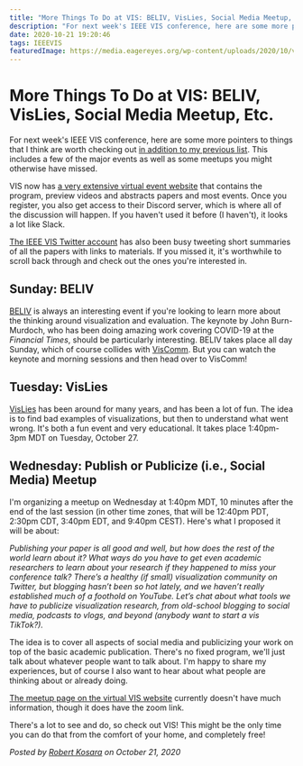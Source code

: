 ```yaml
---
title: "More Things To Do at VIS: BELIV, VisLies, Social Media Meetup, Etc."
description: "For next week's IEEE VIS conference, here are some more pointers to things that I think are worth checking out in addition to my previous list. This includes a few of the major events as well as some meetups you might otherwise have missed."
date: 2020-10-21 19:20:46
tags: IEEEVIS
featuredImage: https://media.eagereyes.org/wp-content/uploads/2020/10/vis2020_v2.jpg
---
```


# More Things To Do at VIS: BELIV, VisLies, Social Media Meetup, Etc.

For next week's IEEE VIS conference, here are some more pointers to things that I think are worth checking out <a href="https://eagereyes.org/blog/2020/an-outsiders-guide-to-ieee-vis-2020" data-type="post" data-id="53752">in addition to my previous list</a>. This includes a few of the major events as well as some meetups you might otherwise have missed.

VIS now has <a href="https://virtual.ieeevis.org">a very extensive virtual event website</a> that contains the program, preview videos and abstracts papers and most events. Once you register, you also get access to their Discord server, which is where all of the discussion will happen. If you haven't used it before (I haven't), it looks a lot like Slack.

<a href="https://twitter.com/ieeevis">The IEEE VIS Twitter account</a> has also been busy tweeting short summaries of all the papers with links to materials. If you missed it, it's worthwhile to scroll back through and check out the ones you're interested in.

## Sunday: BELIV

<a href="https://beliv-workshop.github.io/schedule.html">BELIV</a> is always an interesting event if you're looking to learn more about the thinking around visualization and evaluation. The keynote by John Burn-Murdoch, who has been doing amazing work covering COVID-19 at the <em>Financial Times</em>, should be particularly interesting. BELIV takes place all day Sunday, which of course collides with <a href="https://viscomm.io">VisComm</a>. But you can watch the keynote and morning sessions and then head over to VisComm!

## Tuesday: VisLies

<a href="http://www.vislies.org/2020/">VisLies</a> has been around for many years, and has been a lot of fun. The idea is to find bad examples of visualizations, but then to understand what went wrong. It's both a fun event and very educational. It takes place 1:40pm-3pm MDT on Tuesday, October 27.

## Wednesday: Publish or Publicize (i.e., Social Media) Meetup

I'm organizing a meetup on Wednesday at 1:40pm MDT, 10 minutes after the end of the last session (in other time zones, that will be 12:40pm PDT, 2:30pm CDT, 3:40pm EDT, and 9:40pm CEST). Here's what I proposed it will be about:

<em>Publishing your paper is all good and well, but how does the rest of the world learn about it? What ways do you have to get even academic researchers to learn about your research if they happened to miss your conference talk? There’s a healthy (if small) visualization community on Twitter, but blogging hasn’t been so hot lately, and we haven’t really established much of a foothold on YouTube. Let’s chat about what tools we have to publicize visualization research, from old-school blogging to social media, podcasts to vlogs, and beyond (anybody want to start a vis TikTok?).</em>

The idea is to cover all aspects of social media and publicizing your work on top of the basic academic publication. There's no fixed program, we'll just talk about whatever people want to talk about. I'm happy to share my experiences, but of course I also want to hear about what people are thinking about or already doing.

<a href="https://virtual.ieeevis.org/session_m-publish.html">The meetup page on the virtual VIS website</a> currently doesn't have much information, though it does have the zoom link.

There's a lot to see and do, so check out VIS! This might be the only time you can do that from the comfort of your home, and completely free!


_Posted by <a href="/about">Robert Kosara</a> on October 21, 2020_


